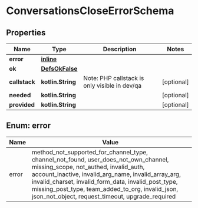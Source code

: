 
# ConversationsCloseErrorSchema

## Properties
Name | Type | Description | Notes
------------ | ------------- | ------------- | -------------
**error** | [**inline**](#Error) |  | 
**ok** | [**DefsOkFalse**](DefsOkFalse.md) |  | 
**callstack** | **kotlin.String** | Note: PHP callstack is only visible in dev/qa |  [optional]
**needed** | **kotlin.String** |  |  [optional]
**provided** | **kotlin.String** |  |  [optional]


<a name="Error"></a>
## Enum: error
Name | Value
---- | -----
error | method_not_supported_for_channel_type, channel_not_found, user_does_not_own_channel, missing_scope, not_authed, invalid_auth, account_inactive, invalid_arg_name, invalid_array_arg, invalid_charset, invalid_form_data, invalid_post_type, missing_post_type, team_added_to_org, invalid_json, json_not_object, request_timeout, upgrade_required



